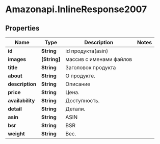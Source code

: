# Amazonapi.InlineResponse2007

## Properties

Name | Type | Description | Notes
------------ | ------------- | ------------- | -------------
**id** | **String** | id продукта(asin) | 
**images** | **[String]** | массив с именами файлов | 
**title** | **String** | Заголовок продукта | 
**about** | **String** | О продукте. | 
**description** | **String** | Описание | 
**price** | **String** | Цена. | 
**availability** | **String** | Доступность. | 
**detail** | **String** | Детали. | 
**asin** | **String** | ASIN | 
**bsr** | **String** | BSR | 
**weight** | **String** | Вес. | 



